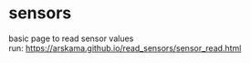 # sensors
basic page to read sensor values <br />
run: https://arskama.github.io/read_sensors/sensor_read.html
